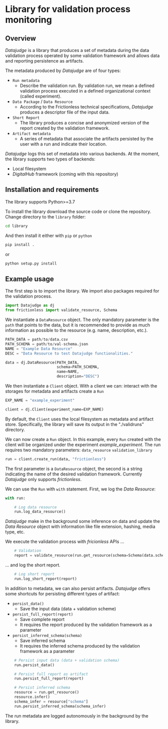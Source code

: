 # Library for validation process monitoring

## Overview

*Datajudge* is a library that produces a set of metadata during the data validation process operated by some validation framework and allows data and reporting persistence as artifacts.

The metadata produced by *Datajudge* are of four types:

- `Run metadata`
  - Describe the validation run. By validation run, we mean a defined validation process executed in a defined organizational context (called experiment).
- `Data Package` / `Data Resource`
  - According to the Frictionless technical    specifications, *Datajudge* produces a descriptor file of the input data.
- `Short Report`
  - The library produces a concise and anonymized version of the report created by the validation framework.
- `Artifact metadata`
  - A series of metadata that associate the artifacts persisted by the user with a run and indicate their location.

*Datajudge* logs this set of metadata into various backends. At the moment, the library supports two types of backends:

- Local filesystem
- *DigitalHub* framework (coming with this repository)

## Installation and requirements

The library supports Python>=3.7

To install the library download the source code or clone the repository.
Change directory to the `library` folder:

```bash
cd library
```

And then install it either with `pip` or `python`

```bash
pip install .
```

or

```bash
python setup.py install
```

## Example usage

The first step is to import the library. We import also packages required for the validation process.

```python
import Datajudge as dj
from frictionless import validate_resource, Schema
```

We instantiate a `DataResource` object. The only mandatory parameter is the `path` that points to the data, but it is recommended to provide as much information as possible to the resource (e.g. name, description, etc.).

```python
PATH_DATA = path/to/data.csv
PATH_SCHEMA = path/to/val-schema.json
NAME = "Example Data Resource"
DESC = "Data Resource to test Datajudge functionalities."

data = dj.DataResource(PATH_DATA,
                       schema=PATH_SCHEMA,
                       name=NAME,
                       description="DESC")
```

We then instantiate a `Client` object. With a client we can:
interact with the storages for metadata and artifacts
create a `Run`

```python
EXP_NAME = "example_experiment"

client = dj.Client(experiment_name=EXP_NAME)
```

By default, the `Client` uses the local filesystem as metadata and artifact store. Specifically, the library will save its output in the "./validruns" directory.

We can now create a `Run` object. In this example, every `Run` created with the client will be organized under the experiment *example_experiment*.
The run requires two mandatory parameters:
`data_resource`
`validation_library`

```python
run = client.create_run(data, "frictionless")
```

The first parameter is a `DataResource` object, the second is a string indicating the name of the desired validation framework. Currently *Datajudge* only supports *frictionless*.

We can use the `Run` with `with` statement. First, we log the *Data Resource*:

```python
with run:

    # Log data resource
    run.log_data_resource()
```

*Datajudge* make in the background some inference on data and update the *Data Resource* object with information like file extension, hashing, media type, etc.

We execute the validation process with *fricionless* APIs ...

```python
    # Validation
    report = validate_resource(run.get_resource(schema=Schema(data.schema)))
```

 ... and log the short report.

```python
    # Log short report
    run.log_short_report(report)
```

In addition to metadata, we can also persist artifacts. *Datajudge* offers some shortcuts for persisting different types of artifact:

- `persist_data()`
  - Save the input data (data + validation scheme)
- `persist_full_report(report)`
  - Save complete report
  - It requires the report produced by the validation framework as a parameter
- `persist_inferred_schema(schema)`
  - Save inferred schema
  - It requires the inferred schema produced by the validation framework as a parameter

```python
    # Persist input data (data + validation schema)
    run.persist_data()

    # Persist full report as artifact
    run.persist_full_report(report)

    # Persist inferred schema
    resource = run.get_resource()
    resource.infer()
    schema_infer = resource["schema"]
    run.persist_inferred_schema(schema_infer)
```

The run metadata are logged autonomously in the background by the library.

